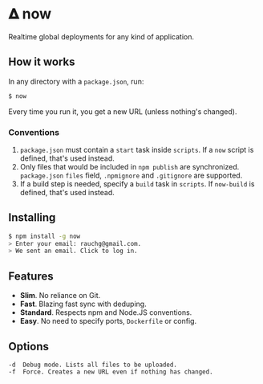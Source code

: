 # &#120491; now

Realtime global deployments for any kind of application.

## How it works

In any directory with a `package.json`, run:

```bash
$ now
```

Every time you run it, you get a new URL (unless nothing's changed).

### Conventions

1. `package.json` must contain a `start` task inside `scripts`.
   If a `now` script is defined, that's used instead.
2. Only files that would be included in `npm publish` are synchronized.
   `package.json` `files` field, `.npmignore` and `.gitignore` are supported.
3. If a build step is needed, specify a `build` task in `scripts`.
   If `now-build` is defined, that's used instead.

## Installing

```bash
$ npm install -g now
> Enter your email: rauchg@gmail.com.
> We sent an email. Click to log in.
```

## Features

- **Slim**. No reliance on Git.
- **Fast**. Blazing fast sync with deduping.
- **Standard**. Respects npm and Node.JS conventions.
- **Easy**. No need to specify ports, `Dockerfile` or config.

## Options

```
-d  Debug mode. Lists all files to be uploaded.
-f  Force. Creates a new URL even if nothing has changed.
```
